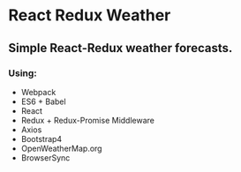 # React Redux Weather
Simple React-Redux weather forecasts.
-----
### Using:
* Webpack
* ES6 + Babel
* React
* Redux + Redux-Promise Middleware
* Axios
* Bootstrap4
* OpenWeatherMap.org
* BrowserSync